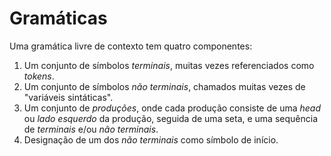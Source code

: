 # Gramáticas

Uma gramática livre de contexto tem quatro componentes:

1. Um conjunto de símbolos *terminais*, muitas vezes referenciados como *tokens*.
2. Um conjunto de símbolos *não terminais*, chamados muitas vezes de "variáveis sintáticas".
3. Um conjunto de *produções*, onde cada produção consiste de uma *head* ou *lado esquerdo* da produção, seguida de uma seta, e uma sequência de *terminais* e/ou *não terminais*.
4. Designação de um dos *não terminais* como símbolo de início.